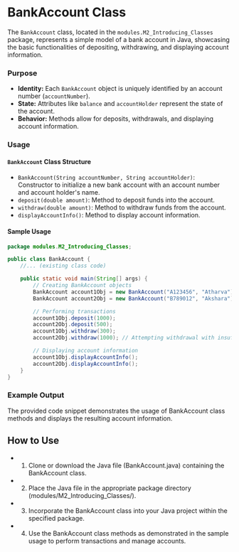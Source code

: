 # BankAccount Class

The `BankAccount` class, located in the `modules.M2_Introducing_Classes` package, represents a simple model of a bank account in Java, showcasing the basic functionalities of depositing, withdrawing, and displaying account information.

### Purpose

- **Identity:** Each `BankAccount` object is uniquely identified by an account number (`accountNumber`).
- **State:** Attributes like `balance` and `accountHolder` represent the state of the account.
- **Behavior:** Methods allow for deposits, withdrawals, and displaying account information.

### Usage

#### `BankAccount` Class Structure

- `BankAccount(String accountNumber, String accountHolder)`: Constructor to initialize a new bank account with an account number and account holder's name.
- `deposit(double amount)`: Method to deposit funds into the account.
- `withdraw(double amount)`: Method to withdraw funds from the account.
- `displayAccountInfo()`: Method to display account information.

#### Sample Usage

```java
package modules.M2_Introducing_Classes;

public class BankAccount {
    //... (existing class code)

    public static void main(String[] args) {
        // Creating BankAccount objects
        BankAccount account1Obj = new BankAccount("A123456", "Atharva");
        BankAccount account2Obj = new BankAccount("B789012", "Akshara");

        // Performing transactions
        account1Obj.deposit(1000);
        account2Obj.deposit(500);
        account1Obj.withdraw(300);
        account2Obj.withdraw(1000); // Attempting withdrawal with insufficient funds

        // Displaying account information
        account1Obj.displayAccountInfo();
        account2Obj.displayAccountInfo();
    }
}
```
### Example Output
The provided code snippet demonstrates the usage of BankAccount class methods and displays the resulting account information.

## How to Use
- 1. Clone or download the Java file (BankAccount.java) containing the BankAccount class.
- 2. Place the Java file in the appropriate package directory (modules/M2_Introducing_Classes/).
- 3. Incorporate the BankAccount class into your Java project within the specified package.
- 4. Use the BankAccount class methods as demonstrated in the sample usage to perform transactions and manage accounts.
